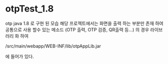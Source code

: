 # otpTest_1.8
otp java 1.8 로 구현 된 모습
해당 프로젝트에서는 화면을 출력 하는 부분만 존재 하여 공통으로 사용 할수 있는 메소드
(OTP 출력, OTP 검증, QR출력 등...)
의 경우 라이브러리 화 하여

/src/main/webapp/WEB-INF/lib/otpAppLib.jar

에 들어가 있다.
